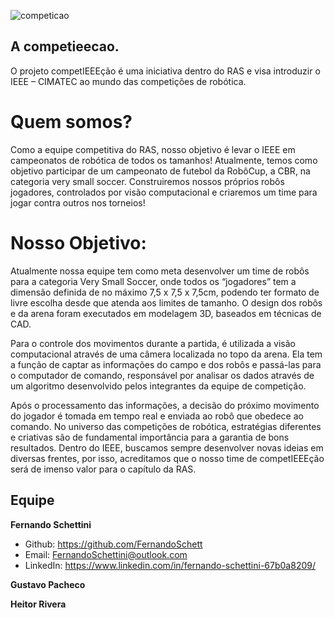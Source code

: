 
![competicao](https://user-images.githubusercontent.com/80331486/153673696-1b5959a2-d6bc-4a2b-b493-f20d200e69c0.png)


## A competieecao. 

  O projeto competIEEEção é uma iniciativa dentro do RAS e visa introduzir o IEEE – CIMATEC ao mundo das competições de robótica.

# Quem somos?
  Como a equipe competitiva do RAS, nosso objetivo é levar o IEEE em campeonatos de robótica de todos os tamanhos! Atualmente, temos como objetivo participar de um campeonato de futebol da RobôCup, a CBR, na categoria very small soccer. Construiremos nossos próprios robôs jogadores, controlados por visão computacional e criaremos um time para jogar contra outros nos torneios!

# Nosso Objetivo:
  Atualmente nossa equipe tem como meta desenvolver um time de robôs para a categoria Very Small Soccer, onde todos os “jogadores” tem a dimensão definida de no máximo 7,5 x 7,5 x 7,5cm, podendo ter formato de livre escolha desde que atenda aos limites de tamanho. O design dos robôs e da arena foram executados em modelagem 3D, baseados em técnicas de CAD.

  Para o controle dos movimentos durante a partida, é utilizada a visão computacional através de uma câmera localizada no topo da arena. Ela tem a função de captar as informações do campo e dos robôs e passá-las para o computador de comando, responsável por analisar os dados através de um algoritmo desenvolvido pelos integrantes da equipe de competição.

  Após o processamento das informações, a decisão do próximo movimento do jogador é tomada em tempo real e enviada ao robô que obedece ao comando. No universo das competições de robótica, estratégias diferentes e criativas são de fundamental importância para a garantia de bons resultados. Dentro do IEEE, buscamos sempre desenvolver novas ideias em diversas frentes, por isso, acreditamos que o nosso time de competIEEEção será de imenso valor para o capítulo da RAS.


## Equipe
**Fernando Schettini** 
  - Github: https://github.com/FernandoSchett
  - Email: FernandoSchettini@outlook.com 
  - LinkedIn: https://www.linkedin.com/in/fernando-schettini-67b0a8209/

**Gustavo Pacheco**

**Heitor Rivera**
